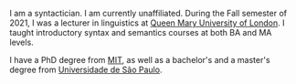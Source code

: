 I am a syntactician. I am currently unaffiliated. During the Fall semester of 2021, I was a lecturer in linguistics at [Queen Mary University of London](https://www.qmul.ac.uk/sllf/linguistics/). I taught introductory syntax and semantics courses at both BA and MA levels.

I have a PhD degree from [MIT](https://linguistics.mit.edu/), as well as a bachelor's and a master's degree from [Universidade de São Paulo](https://linguistica.fflch.usp.br/).
